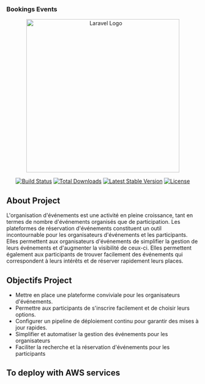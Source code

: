### Bookings Events
<p align="center"><a href="https://laravel.com" target="_blank"><img src="https://raw.githubusercontent.com/laravel/art/master/logo-lockup/5%20SVG/2%20CMYK/1%20Full%20Color/laravel-logolockup-cmyk-red.svg" width="400" alt="Laravel Logo"></a></p>

<p align="center">
<a href="https://github.com/laravel/framework/actions"><img src="https://github.com/laravel/framework/workflows/tests/badge.svg" alt="Build Status"></a>
<a href="https://packagist.org/packages/laravel/framework"><img src="https://img.shields.io/packagist/dt/laravel/framework" alt="Total Downloads"></a>
<a href="https://packagist.org/packages/laravel/framework"><img src="https://img.shields.io/packagist/v/laravel/framework" alt="Latest Stable Version"></a>
<a href="https://packagist.org/packages/laravel/framework"><img src="https://img.shields.io/packagist/l/laravel/framework" alt="License"></a>
</p>

## About Project
L'organisation d'événements est une activité en pleine croissance, tant en termes de nombre
d'événements organisés que de participation. Les plateformes de réservation d'événements
constituent un outil incontournable pour les organisateurs d'événements et les participants. Elles
permettent aux organisateurs d'événements de simplifier la gestion de leurs événements et
d'augmenter la visibilité de ceux-ci. Elles permettent également aux participants de trouver
facilement des événements qui correspondent à leurs intérêts et de réserver rapidement leurs places.

## Objectifs Project

- Mettre en place une plateforme conviviale pour les organisateurs d'événements.
- Permettre aux participants de s'inscrire facilement et de choisir leurs options.
- Configurer un pipeline de déploiement continu pour garantir des mises à jour rapides.
- Simplifier et automatiser la gestion des événements pour les organisateurs
- Faciliter la recherche et la réservation d'événements pour les participants 

 
## To deploy with  AWS services
 
